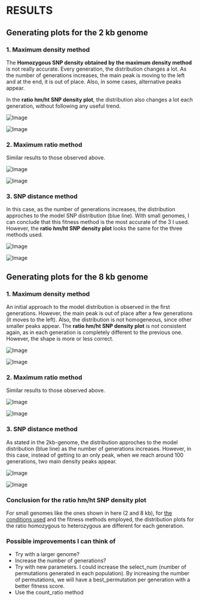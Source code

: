 RESULTS
========================================================
Generating plots for the 2 kb genome
-------
### 1. Maximum density method

The **Homozygous SNP density obtained by the maximum density method** is not really accurate. Every generation, the distribution changes a lot. As the number of generations increases, the main peak is moving to the left and at the end, it is out of place. Also, in some cases, alternative peaks appear. 

In the **ratio hm/ht SNP density plot**, the distribution also changes a lot each generation, without following any useful trend. 


![Image](https://github.com/pilarcormo/small_genomes_SNPs/blob/master/arabidopsis_datasets/dataset_small2kb/max_density_150gen/images_hm.gif?raw=true)

![Image](https://github.com/pilarcormo/small_genomes_SNPs/blob/master/arabidopsis_datasets/dataset_small2kb/max_density_150gen/images_hyp.gif?raw=true)

### 2. Maximum ratio method
Similar results to those observed above.

![Image](https://github.com/pilarcormo/small_genomes_SNPs/blob/master/arabidopsis_datasets/dataset_small2kb/max_ratio_150gen/images_hm.gif?raw=true)

![Image](https://github.com/pilarcormo/small_genomes_SNPs/blob/master/arabidopsis_datasets/dataset_small2kb/max_ratio_150gen/images_hyp.gif?raw=true)

### 3. SNP distance method
In this case, as the number of generations increases, the distribution approches to the model SNP distribution (blue line). With small genomes, I can conclude that this fitness method is the most accurate of the 3 I used. However, the **ratio hm/ht SNP density plot** looks the same for the three methods used. 

![Image](https://github.com/pilarcormo/small_genomes_SNPs/blob/master/arabidopsis_datasets/dataset_small2kb/snp_distance_150gen/images_hm.gif?raw=true)

![Image](https://github.com/pilarcormo/small_genomes_SNPs/blob/master/arabidopsis_datasets/dataset_small2kb/snp_distance_150gen/images_hyp.gif?raw=true)

Generating plots for the 8 kb genome
-------
### 1. Maximum density method

An initial approach to the model distribution is observed in the first generations. However, the main peak is out of place after a few generations (it moves to the left). Also, the distribution is not homogeneous, since other smaller peaks appear. The **ratio hm/ht SNP density plot** is not consistent again, as in each generation is completely different to the previous one. However, the shape is more or less correct. 

![Image](https://github.com/pilarcormo/small_genomes_SNPs/blob/master/arabidopsis_datasets/dataset_small8kb/max_density_150gen/images_hm.gif?raw=true)

![Image](https://github.com/pilarcormo/small_genomes_SNPs/blob/master/arabidopsis_datasets/dataset_small8kb/max_density_150gen/images_hyp.gif?raw=true)

### 2. Maximum ratio method

Similar results to those observed above.

![Image](https://github.com/pilarcormo/small_genomes_SNPs/blob/master/arabidopsis_datasets/dataset_small8kb/max_ratio_150gen/images_hm.gif?raw=true)

![Image](https://github.com/pilarcormo/small_genomes_SNPs/blob/master/arabidopsis_datasets/dataset_small8kb/max_ratio_150gen/images_hyp.gif?raw=true)

### 3. SNP distance method

As stated in the 2kb-genome, the distribution approches to the model distribution (blue line) as the number of generations increases. However, in this case, instead of getting to an only peak, when we reach around 100 generations, two main density peaks appear. 

![Image](https://github.com/pilarcormo/small_genomes_SNPs/blob/master/arabidopsis_datasets/dataset_small8kb/snp_distance_150gen/images_hm.gif?raw=true)

![Image](https://github.com/pilarcormo/small_genomes_SNPs/blob/master/arabidopsis_datasets/dataset_small8kb/snp_distance_150gen/images_hyp.gif?raw=true)

### Conclusion for the ratio hm/ht SNP density plot

For small genomes like the ones shown in here (2 and 8 kb), for [the conditions used](https://github.com/pilarcormo/Lab_book_TSL/blob/master/14.10.14.md) and the fitness methods employed, the distribution plots for the ratio homozygous to heterozygous are different for each generation. 


### Possible improvements I can think of

- Try with a larger genome?
- Increase the number of generations? 
- Try with new parameters. I could increase the select_num (number of permutations generated in each population). By increasing the number of permutations, we will have a best_permutation per generation with a better fitness score. 
- Use the count_ratio method
